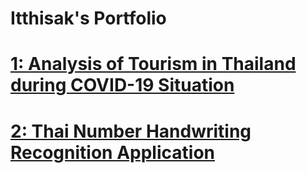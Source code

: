 # Itthisak's Portfolio


# [1: Analysis of Tourism in Thailand during COVID-19 Situation](https://github.com/eatrabyo/dads-5001-mini-project)

# [2: Thai Number Handwriting Recognition Application](https://github.com/eatrabyo/dads_5001_dash_app_for_ml)
